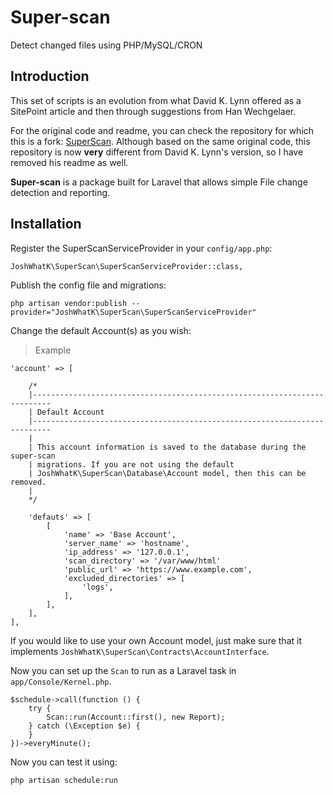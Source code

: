 # Super-scan
Detect changed files using PHP/MySQL/CRON

## Introduction

This set of scripts is an evolution from what David K. Lynn offered as a SitePoint article and then through suggestions from Han Wechgelaer.

For the original code and readme, you can check the repository for which this is a fork: [SuperScan](https://github.com/dklynn/SuperScan). Although based on the same original code, this repository is now **very** different from David K. Lynn's version, so I have removed his readme as well.

**Super-scan** is a package built for Laravel that allows simple File change detection and reporting.

## Installation

Register the SuperScanServiceProvider in your `config/app.php`:

```
JoshWhatK\SuperScan\SuperScanServiceProvider::class,
```

Publish the config file and migrations:

```
php artisan vendor:publish --provider="JoshWhatK\SuperScan\SuperScanServiceProvider"
```

Change the default Account(s) as you wish:

> Example

```
'account' => [

    /*
    |--------------------------------------------------------------------------
    | Default Account
    |--------------------------------------------------------------------------
    |
    | This account information is saved to the database during the super-scan
    | migrations. If you are not using the default
    | JoshWhatK\SuperScan\Database\Account model, then this can be removed.
    |
    */

    'defauts' => [
        [
            'name' => 'Base Account',
            'server_name' => 'hostname',
            'ip_address' => '127.0.0.1',
            'scan_directory' => '/var/www/html'
            'public_url' => 'https://www.example.com',
            'excluded_directories' => [
                'logs',
            ],
        ],
    ],
],
```

If you would like to use your own Account model, just make sure that it implements `JoshWhatK\SuperScan\Contracts\AccountInterface`.

Now you can set up the `Scan` to run as a Laravel task in `app/Console/Kernel.php`.

```
$schedule->call(function () {
    try {
        Scan::run(Account::first(), new Report);
    } catch (\Exception $e) {
    }
})->everyMinute();
```

Now you can test it using:

```
php artisan schedule:run
```
